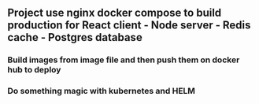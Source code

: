 ## Project use nginx docker compose to build production for React client - Node server - Redis cache - Postgres database
### Build images from image file and then push them on docker hub to deploy
### Do something magic with kubernetes and HELM